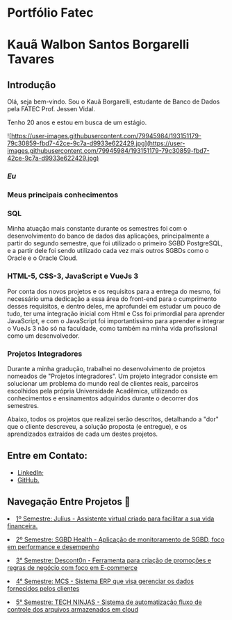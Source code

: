# Portfólio Fatec

# Kauã Walbon Santos Borgarelli Tavares

## Introdução

Olá, seja bem-vindo. Sou o Kauã Borgarelli, estudante de Banco de Dados pela FATEC Prof. Jessen Vidal.

Tenho 20 anos e estou em busca de um estágio. <br/>

![https://user-images.githubusercontent.com/79945984/193151179-79c30859-fbd7-42ce-9c7a-d9933e622429.jpg](https://user-images.githubusercontent.com/79945984/193151179-79c30859-fbd7-42ce-9c7a-d9933e622429.jpg)

### *Eu*

### Meus principais conhecimentos

### SQL

Minha atuação mais constante durante os semestres foi com o desenvolvimento do banco de dados das aplicações, principalmente a partir do segundo semestre, que foi utilizado o primeiro SGBD PostgreSQL, e a partir dele foi sendo utilizado cada vez mais outros SGBDs como o Oracle e o Oracle Cloud.

### HTML-5, CSS-3, JavaScript e VueJs 3

Por conta dos novos projetos e os requisitos para a entrega do mesmo, foi necessário uma dedicação a essa área do front-end para o cumprimento desses requisitos, e dentro deles, me aprofundei em estudar um pouco de tudo, ter uma integração inicial com Html e Css foi primordial para aprender JavaScript, e com o JavaScript foi importantissimo para aprender e integrar o VueJs 3 não só na faculdade, como também na minha vida profissional como um desenvolvedor.

### Projetos Integradores

Durante a minha gradução, trabalhei no desenvolvimento de projetos nomeados de "Projetos integradores". Um projeto integrador consiste em solucionar um problema do mundo real de clientes reais, parceiros escolhidos pela própria Universidade Acadêmica, utilizando os conhecimentos e ensinamentos adquiridos durante o decorrer dos semestres.

Abaixo, todos os projetos que realizei serão descritos, detalhando a "dor" que o cliente descreveu, a solução proposta (e entregue), e os aprendizados extraídos de cada um destes projetos.

## Entre em Contato:

- [LinkedIn;](https://www.linkedin.com/in/kau%C3%A3-borgarelli-5bb67220a/)
- [GitHub.](https://github.com/Borgarelli)

## Navegação Entre Projetos :link:
 
<p align="justify" style="font-family:roboto;"><li><a href="https://github.com/Borgarelli/Portfolio-Fatec/blob/main/Julius.md"> 1º Semestre: Julius - Assistente virtual criado para facilitar a sua vida financeira.</a></li></p>
<p align="justify" style="font-family:roboto;"><li><a href="https://github.com/Borgarelli/Portfolio-Fatec/blob/main/SGBD_Health.md"> 2º Semestre: SGBD Health - Aplicação de monitoramento de SGBD, foco em performance e desempenho</a></li></p>
<p align="justify" style="font-family:roboto;"><li><a href="https://github.com/Borgarelli/Portfolio-Fatec/blob/main/Descont0n.md"> 3° Semestre: Descont0n - Ferramenta para criação de promoções e regras de negócio com foco em E-commerce</a></li></p>
<p align="justify" style="font-family:roboto;"><li><a href="https://github.com/Borgarelli/Portfolio-Fatec/blob/main/MCS.md"> 4° Semestre: MCS - Sistema ERP que visa gerenciar os dados fornecidos pelos clientes</a></li></p>
<p align="justify" style="font-family:roboto;"><li><a href="https://github.com/Borgarelli/Portfolio-Fatec/blob/main/TechNinjas.md"> 5° Semestre: TECH NINJAS - Sistema de automatização fluxo de controle dos arquivos armazenados em cloud</a></li></p>
